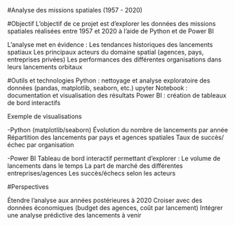 #Analyse des missions spatiales (1957 - 2020)

#Objectif
L’objectif de ce projet est d’explorer les données des missions spatiales réalisées entre 1957 et 2020 à l’aide de Python et de Power BI

L’analyse met en évidence :
Les tendances historiques des lancements spatiaux
Les principaux acteurs du domaine spatial (agences, pays, entreprises privées)
Les performances des différentes organisations dans leurs lancements orbitaux

#Outils et technologies
Python : nettoyage et analyse exploratoire des données (pandas, matplotlib, seaborn, etc.)
upyter Notebook : documentation et visualisation des résultats
Power BI : création de tableaux de bord interactifs



Exemple de visualisations

-Python (matplotlib/seaborn)
Évolution du nombre de lancements par année
Répartition des lancements par pays et agences spatiales
Taux de succès/échec par organisation

-Power BI
Tableau de bord interactif permettant d’explorer :
Le volume de lancements dans le temps
La part de marché des différentes entreprises/agences
Les succès/échecs selon les acteurs

#Perspectives

Étendre l’analyse aux années postérieures à 2020
Croiser avec des données économiques (budget des agences, coût par lancement)
Intégrer une analyse prédictive des lancements à venir
